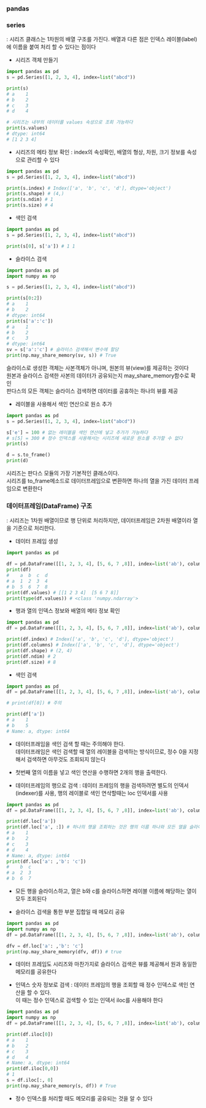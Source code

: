### pandas

### series 
: 시리즈 클래스는 1차원의 배열 구조를 가진다. 배열과 다른 점은 인덱스 레이블(label)에 이름을 붙여 처리 할 수 있다는 점이다 

- 시리즈 객체 만들기

```python
import pandas as pd
s = pd.Series([1, 2, 3, 4], index=list("abcd"))

print(s)
# a    1
# b    2
# c    3
# d    4

# 시리즈는 내부의 데이터를 values 속성으로 조회 가능하다 
print(s.values) 
# dtype: int64
# [1 2 3 4]

```

- 시리즈의 메타 정보 확인 
: index의 속성확인, 배열의 형상, 차원, 크기 정보를 속성으로 관리할 수 있다 

```python
import pandas as pd
s = pd.Series([1, 2, 3, 4], index=list("abcd"))

print(s.index) # Index(['a', 'b', 'c', 'd'], dtype='object')
print(s.shape) # (4,)
print(s.ndim) # 1
print(s.size) # 4
```

- 색인 검색 

```python
import pandas as pd
s = pd.Series([1, 2, 3, 4], index=list("abcd"))

print(s[0], s['a']) # 1 1
```

- 슬라이스 검색 

```python
import pandas as pd
import numpy as np

s = pd.Series([1, 2, 3, 4], index=list("abcd"))

print(s[0:2]) 
# a    1
# b    2
# dtype: int64
print(s['a':'c'])
# a    1
# b    2
# c    3
# dtype: int64
sv = s['a':'c'] # 슬라이스 검색해서 변수에 할당 
print(np.may_share_memory(sv, s)) # True

```
슬라이스로 생성한 객체는 사본객체가 아니며, 원본의 뷰(view)를 제공하는 것이다 <br>
원본과 슬라이스 검색한 사본의 데이터가 공유되는지 may_share_memory함수로 확인 <br>
판다스의 모든 객체는 슬라이스 검색하면 데이터를 공휴하는 하나의 뷰를 제공 <br> 

- 레이블을 사용해서 색인 연산으로 원소 추가 

```python
import pandas as pd
s = pd.Series([1, 2, 3, 4], index=list("abcd"))

s['e'] = 100 # 없는 레이블을 색인 연산에 넣고 추가가 가능하다 
# s[5] = 300 # 정수 인덱스를 사용해서는 시리즈에 새로운 원소를 추가할 수 없다 
print(s) 

d = s.to_frame()
print(d)
```
시리즈는 판다스 모듈의 가장 기본적인 클래스이다. <br>
시리즈를 to_frame메소드로 데이터프레임으로 변환하면 하나의 열을 가진 데이터 프레임으로 변환한다 

### 데이터프레임(DataFrame) 구조
: 시리즈는 1차원 배열이므로 행 단위로 처리하지만, 데이터프레임은 2차원 배열이라 열을 기준으로 처리한다.

- 데이터 프레임 생성

```python
import pandas as pd

df = pd.DataFrame([[1, 2, 3, 4], [5, 6, 7 ,8]], index=list('ab'), columns =list('abcd'))
print(df)
#    a  b  c  d
# a  1  2  3  4
# b  5  6  7  8
print(df.values) # [[1 2 3 4]  [5 6 7 8]]
print(type(df.values)) # <class 'numpy.ndarray'>
```

- 행과 열의 인덱스 정보와 배열의 메타 정보 확인 

```python
import pandas as pd
df = pd.DataFrame([[1, 2, 3, 4], [5, 6, 7 ,8]], index=list('ab'), columns =list('abcd'))

print(df.index) # Index(['a', 'b', 'c', 'd'], dtype='object')
print(df.columns) # Index(['a', 'b', 'c', 'd'], dtype='object')
print(df.shape) # (2, 4)
print(df.ndim) # 2
print(df.size) # 8
```

- 색인 검색 

```python
import pandas as pd
df = pd.DataFrame([[1, 2, 3, 4], [5, 6, 7 ,8]], index=list('ab'), columns =list('abcd'))

# print(df[0]) # 주의 

print(df['a'])
# a    1
# b    5
# Name: a, dtype: int64
```
-  데이터프래임을 색인 검색 할 때는 주의해야 한다. <br>
데이터프래임은 색인 검색할 때 열의 레이블을 검색하는 방식이므로, 정수 0을 지정해서 검색하면 아무것도 조회되지 않는다<br>
- 첫번째 열의 이름을 넣고 색인 연산을 수행하면 2개의 행을 출력한다. 

- 데이터프레임의 행으로 검색 
: 데이터 프레임의 행을 검색하려면 별도의 인덱서(indexer)를 사용, 행의 레이블로 색인 연삭할때는 loc 인덱서를 사용 

```python
import pandas as pd
df = pd.DataFrame([[1, 2, 3, 4], [5, 6, 7 ,8]], index=list('ab'), columns =list('abcd'))

print(df.loc['a'])
print(df.loc['a', :]) # 하나의 행을 조회하는 것은 행의 이름 하나와 모든 열을 슬라이스 하는 것과 같다 
# a    1
# b    2
# c    3
# d    4
# Name: a, dtype: int64
print(df.loc['a': ,'b': 'c'])
#    b  c
# a  2  3
# b  6  7
```
- 모든 행을 슬라이스하고, 열은 b와 c를 슬라이스하면 레이블 이름에 해당하는 열이 모두 조회된다

- 슬라이스 검색을 통한 부분 집합일 때 메모리 공유 

```python
import pandas as pd
import numpy as np
df = pd.DataFrame([[1, 2, 3, 4], [5, 6, 7 ,8]], index=list('ab'), columns =list('abcd'))

dfv = df.loc['a': ,'b': 'c']
print(np.may_share_memory(dfv, df)) # true
```
- 데이터 프레임도 시리즈와 마찬가지로 슬라이스 검색은 뷰를 제공해서 원과 동일한 메모리를 공유한다 

- 인덱스 숫자 정보로 검색 
: 데이터 프레임의 행을 조회할 때 정수 인덱스로 색인 연산을 할 수 있다. <br>
이 때는 정수 인덱스로 검색할 수 있는 인덱서 iloc를 사용해야 한다 

```python
import pandas as pd
import numpy as np
df = pd.DataFrame([[1, 2, 3, 4], [5, 6, 7 ,8]], index=list('ab'), columns =list('abcd'))

print(df.iloc[0])
# a    1
# b    2
# c    3
# d    4
# Name: a, dtype: int64
print(df.iloc[0,0])
# 1
s = df.iloc[:, 0]
print(np.may_share_memory(s, df)) # True
```
- 정수 인덱스를 처리할 때도 메모리를 공유되는 것을 알 수 있다 
